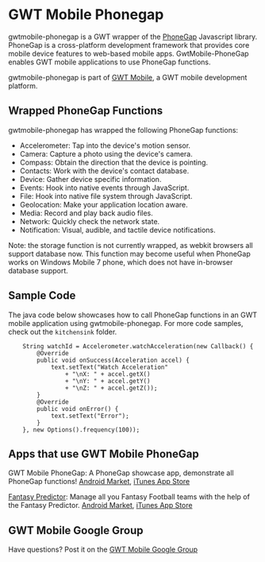 GWT Mobile Phonegap
===================

gwtmobile-phonegap is a GWT wrapper of the [PhoneGap](http://github.com/phonegap/phonegap) Javascript library. PhoneGap is a cross-platform development framework that provides core mobile device features to web-based mobile apps. GwtMobile-PhoneGap enables GWT mobile applications to use PhoneGap functions.

gwtmobile-phonegap is part of [GWT Mobile](http://github.com/dennisjzh/GwtMobile), a GWT mobile development platform.

Wrapped PhoneGap Functions
--------------------------

gwtmobile-phonegap has wrapped the following PhoneGap functions:

* Accelerometer: Tap into the device's motion sensor.
* Camera: Capture a photo using the device's camera.
* Compass: Obtain the direction that the device is pointing.
* Contacts: Work with the device's contact database.
* Device: Gather device specific information.
* Events: Hook into native events through JavaScript.
* File: Hook into native file system through JavaScript.
* Geolocation: Make your application location aware.
* Media: Record and play back audio files.
* Network: Quickly check the network state.
* Notification: Visual, audible, and tactile device notifications.

Note: the storage function is not currently wrapped, as webkit browsers all support database now. This function may become useful when PhoneGap works on Windows Mobile 7 phone, which does not have in-browser database support.

Sample Code
-----------

The java code below showcases how to call PhoneGap functions in an GWT mobile application using gwtmobile-phonegap. For more code samples, check out the `kitchensink` folder.

		String watchId = Accelerometer.watchAcceleration(new Callback() {			
			@Override
			public void onSuccess(Acceleration accel) {
				text.setText("Watch Acceleration" 
					+ "\nX: " + accel.getX()
					+ "\nY: " + accel.getY()
					+ "\nZ: " + accel.getZ());				
			}			
			@Override
			public void onError() {
				text.setText("Error");
			}
		}, new Options().frequency(100));


Apps that use GWT Mobile PhoneGap
---------------------------------

GWT Mobile PhoneGap: A PhoneGap showcase app, demonstrate all PhoneGap functions!
[Android Market](http://market.android.com/details?id=com.gwtmobile.phonegap), [iTunes App Store](http://itunes.apple.com/us/app/gwt-mobile-phonegap-showcase/id419032500?mt=8&ls=1) 

[Fantasy Predictor](http://www.touchonmobile.com): Manage all you Fantasy Football teams with the help of the Fantasy Predictor. 
[Android Market](http://market.android.com/details?id=com.TouchOnMobile.FantasyPredictor), [iTunes App Store](http://itunes.apple.com/us/app/fantasy-predictor/id405605997)


GWT Mobile Google Group
-----------------------

Have questions? Post it on the [GWT Mobile Google Group](http://groups.google.com/group/gwtmobile) 
